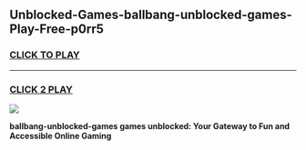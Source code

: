
## Unblocked-Games-ballbang-unblocked-games-Play-Free-p0rr5
<h3>
<a href="https://premium76.site?title=ballbang-unblocked-games&ref=19M">CLICK TO PLAY</a></h3>
<hr>

<h3>
<a href="https://premium76.site?title=ballbang-unblocked-games&ref=19M">CLICK 2 PLAY</a>
  
</h3>

<a href="https://premium76.site?title=ballbang-unblocked-games&ref=19M"><img src="https://clearcache.store/games.png"></a>


**ballbang-unblocked-games games unblocked: Your Gateway to Fun and Accessible Online Gaming**
